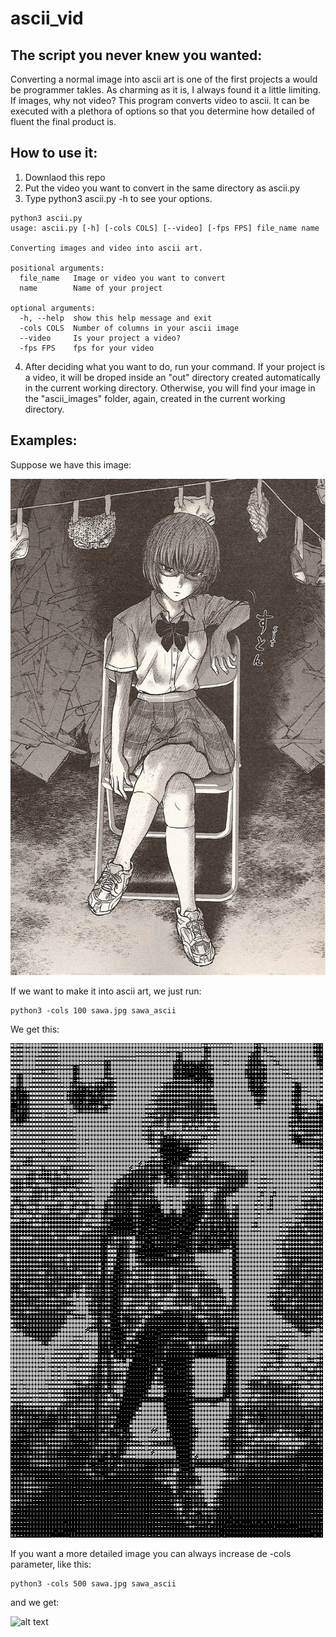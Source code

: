 # ascii_vid
## The script you never knew you wanted:

Converting a normal image into ascii art is one of the first projects a would be programmer takles. As charming as it is, I always found it a little limiting. If images, why not video? This program converts video to ascii. It can be executed with a plethora of options so that you determine how detailed of fluent the final product is. 

## How to use it:

1. Downlaod this repo
2. Put the video you want to convert in the same directory as ascii.py
3. Type python3 ascii.py -h to see your options.
```
python3 ascii.py
usage: ascii.py [-h] [-cols COLS] [--video] [-fps FPS] file_name name

Converting images and video into ascii art.

positional arguments:
  file_name   Image or video you want to convert
  name        Name of your project

optional arguments:
  -h, --help  show this help message and exit
  -cols COLS  Number of columns in your ascii image
  --video     Is your project a video?
  -fps FPS    fps for your video
```
4. After deciding what you want to do, run your command. If your project is a video, it will be droped inside an "out" directory created automatically in the current working directory. Otherwise, you will find your image in the "ascii_images" folder, again, created in the current working directory.

## Examples:

Suppose we have this image:

![alt text](https://github.com/drpedrazas/ascii_vid/blob/master/sawa.jpg)

If we want to make it into ascii art, we just run:

```
python3 -cols 100 sawa.jpg sawa_ascii
```
We get this:

![alt text](https://github.com/drpedrazas/ascii_vid/blob/master/Examples/sawa_ascii_100.jpeg)

If you want a more detailed image you can always increase de -cols parameter, like this:

```
python3 -cols 500 sawa.jpg sawa_ascii
```

and we get:

![alt text](https://github.com/drpedrazas/ascii_vid/blob/master/Examples/sawa_ascii_500.jpeg)

